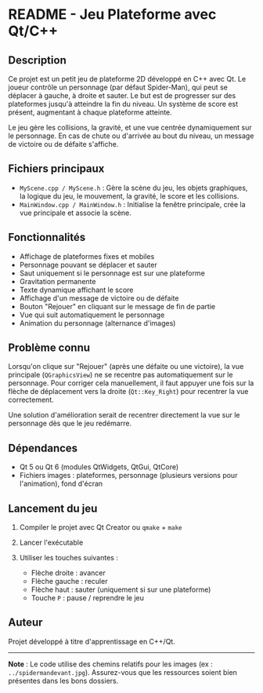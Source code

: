 # README - Jeu Plateforme avec Qt/C++

## Description

Ce projet est un petit jeu de plateforme 2D développé en C++ avec Qt. Le joueur contrôle un personnage (par défaut Spider-Man), qui peut se déplacer à gauche, à droite et sauter. Le but est de progresser sur des plateformes jusqu'à atteindre la fin du niveau. Un système de score est présent, augmentant à chaque plateforme atteinte.

Le jeu gère les collisions, la gravité, et une vue centrée dynamiquement sur le personnage. En cas de chute ou d'arrivée au bout du niveau, un message de victoire ou de défaite s'affiche.

## Fichiers principaux

* `MyScene.cpp / MyScene.h` : Gère la scène du jeu, les objets graphiques, la logique du jeu, le mouvement, la gravité, le score et les collisions.
* `MainWindow.cpp / MainWindow.h` : Initialise la fenêtre principale, crée la vue principale et associe la scène.

## Fonctionnalités

* Affichage de plateformes fixes et mobiles
* Personnage pouvant se déplacer et sauter
* Saut uniquement si le personnage est sur une plateforme
* Gravitation permanente
* Texte dynamique affichant le score
* Affichage d'un message de victoire ou de défaite
* Bouton "Rejouer" en cliquant sur le message de fin de partie
* Vue qui suit automatiquement le personnage
* Animation du personnage (alternance d'images)

## Problème connu

Lorsqu'on clique sur "Rejouer" (après une défaite ou une victoire), la vue principale (`QGraphicsView`) ne se recentre pas automatiquement sur le personnage. Pour corriger cela manuellement, il faut appuyer une fois sur la flèche de déplacement vers la droite (`Qt::Key_Right`) pour recentrer la vue correctement.

Une solution d'amélioration serait de recentrer directement la vue sur le personnage dès que le jeu redémarre.

## Dépendances

* Qt 5 ou Qt 6 (modules QtWidgets, QtGui, QtCore)
* Fichiers images : plateformes, personnage (plusieurs versions pour l'animation), fond d'écran

## Lancement du jeu

1. Compiler le projet avec Qt Creator ou `qmake` + `make`
2. Lancer l'exécutable
3. Utiliser les touches suivantes :

   * Flèche droite : avancer
   * Flèche gauche : reculer
   * Flèche haut : sauter (uniquement si sur une plateforme)
   * Touche `P` : pause / reprendre le jeu

## Auteur

Projet développé à titre d'apprentissage en C++/Qt.

---

**Note** : Le code utilise des chemins relatifs pour les images (ex : `../spidermandevant.jpg`). Assurez-vous que les ressources soient bien présentes dans les bons dossiers.
